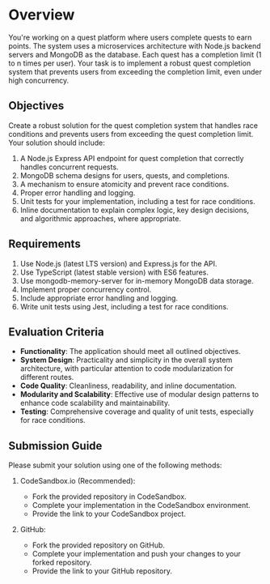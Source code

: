 # Overview

You're working on a quest platform where users complete quests to earn points. The system uses a microservices architecture with Node.js backend servers and MongoDB as the database. Each quest has a completion limit (1 to n times per user). Your task is to implement a robust quest completion system that prevents users from exceeding the completion limit, even under high concurrency.

## Objectives

Create a robust solution for the quest completion system that handles race conditions and prevents users from exceeding the quest completion limit. Your solution should include:

1. A Node.js Express API endpoint for quest completion that correctly handles concurrent requests.
2. MongoDB schema designs for users, quests, and completions.
3. A mechanism to ensure atomicity and prevent race conditions.
4. Proper error handling and logging.
5. Unit tests for your implementation, including a test for race conditions.
6. Inline documentation to explain complex logic, key design decisions, and algorithmic approaches, where appropriate.

## Requirements

1. Use Node.js (latest LTS version) and Express.js for the API.
2. Use TypeScript (latest stable version) with ES6 features.
3. Use mongodb-memory-server for in-memory MongoDB data storage.
4. Implement proper concurrency control.
5. Include appropriate error handling and logging.
6. Write unit tests using Jest, including a test for race conditions.

## Evaluation Criteria

- **Functionality**: The application should meet all outlined objectives.
- **System Design**: Practicality and simplicity in the overall system architecture, with particular attention to code modularization for different routes.
- **Code Quality**: Cleanliness, readability, and inline documentation.
- **Modularity and Scalability**: Effective use of modular design patterns to enhance code scalability and maintainability.
- **Testing**: Comprehensive coverage and quality of unit tests, especially for race conditions.

## Submission Guide

Please submit your solution using one of the following methods:

1. CodeSandbox.io (Recommended):

   - Fork the provided repository in CodeSandbox.
   - Complete your implementation in the CodeSandbox environment.
   - Provide the link to your CodeSandbox project.

2. GitHub:

   - Fork the provided repository on GitHub.
   - Complete your implementation and push your changes to your forked repository.
   - Provide the link to your GitHub repository.
